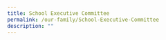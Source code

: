 ```yaml
---
title: School Executive Committee
permalink: /our-family/School-Executive-Committee
description: ""
---
```

